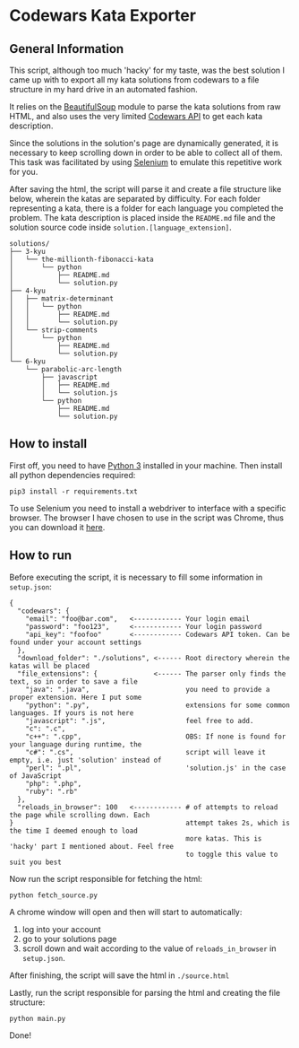 # Codewars Kata Exporter

## General Information

This script, although too much 'hacky' for my taste, was the best solution I came up with to export all my kata solutions from codewars to a file structure in my hard drive in an automated fashion.

It relies on the [BeautifulSoup](https://www.crummy.com/software/BeautifulSoup/) module to parse the kata solutions from raw HTML, and also uses the very limited [Codewars API](https://dev.codewars.com) to get each kata description.

Since the solutions in the solution's page are dynamically generated, it is necessary to keep scrolling down in order to be able to collect all of them. This task was facilitated by using [Selenium](http://selenium-python.readthedocs.io) to emulate this repetitive work for you.

After saving the html, the script will parse it and create a file structure like below, wherein the katas are separated by difficulty. For each folder representing a kata, there is a folder for each language you completed the problem. The kata description is placed inside the `README.md` file and the solution source code inside `solution.[language_extension]`.

```
solutions/
├── 3-kyu
│   └── the-millionth-fibonacci-kata
│       └── python
│           ├── README.md
│           └── solution.py
├── 4-kyu
│   ├── matrix-determinant
│   │   └── python
│   │       ├── README.md
│   │       └── solution.py
│   └── strip-comments
│       └── python
│           ├── README.md
│           └── solution.py
└── 6-kyu
    └── parabolic-arc-length
        ├── javascript
        │   ├── README.md
        │   └── solution.js
        └── python
            ├── README.md
            └── solution.py
```

## How to install

First off, you need to have [Python 3](https://www.python.org/download/releases/3.0/) installed in your machine. Then install all python dependencies required:

`pip3 install -r requirements.txt`

To use Selenium you need to install a webdriver to interface with a specific browser. The browser I have chosen to use in the script was Chrome, thus you can download it [here](https://sites.google.com/a/chromium.org/chromedriver/downloads).

## How to run

Before executing the script, it is necessary to fill some information in `setup.json`:

```
{
  "codewars": {
    "email": "foo@bar.com",   <------------ Your login email
    "password": "foo123",     <------------ Your login password
    "api_key": "foofoo"       <------------ Codewars API token. Can be found under your account settings
  },
  "download_folder": "./solutions", <------ Root directory wherein the katas will be placed
  "file_extensions": {              <------ The parser only finds the text, so in order to save a file
    "java": ".java",                        you need to provide a proper extension. Here I put some
    "python": ".py",                        extensions for some common languages. If yours is not here 
    "javascript": ".js",                    feel free to add.
    "c": ".c",                              
    "c++": ".cpp",                          OBS: If none is found for your language during runtime, the
    "c#": ".cs",                            script will leave it empty, i.e. just 'solution' instead of
    "perl": ".pl",                          'solution.js' in the case of JavaScript
    "php": ".php",
    "ruby": ".rb"
  },
  "reloads_in_browser": 100   <------------ # of attempts to reload the page while scrolling down. Each
}                                           attempt takes 2s, which is the time I deemed enough to load
                                            more katas. This is 'hacky' part I mentioned about. Feel free
                                            to toggle this value to suit you best
```

Now run the script responsible for fetching the html:

`python fetch_source.py`

A chrome window will open and then will start to automatically:
1. log into your account
2. go to your solutions page
3. scroll down and wait according to the value of `reloads_in_browser` in `setup.json`.

After finishing, the script will save the html in `./source.html`

Lastly, run the script responsible for parsing the html and creating the file structure:

`python main.py`

Done! 
